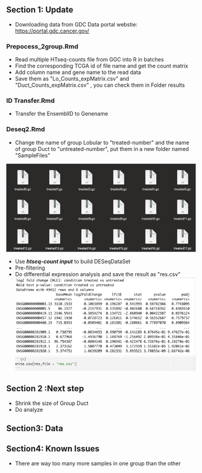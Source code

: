 ## Section 1: Update

- Downloading data from  GDC Data portal webstie: https://portal.gdc.cancer.gov/ 

### Prepocess_2group.Rmd

- Read multiple HTseq-counts file from GGC into R in batches
- Find the corresponding TCGA id of file name and get the count matrix
- Add column name and gene name to the read data
- Save them as "Lo_Counts_expMatrix.csv" and "Duct_Counts_expMatrix.csv" , you can check them in Folder results

### ID Transfer.Rmd

- Transfer the EnsemblID to Genename

### Deseq2.Rmd

- Change the name of group Lobular to "treated-number" and the name of group Duct to "untreated-number", put them in a new folder named "SampleFiles"

![](https://github.com/Margery0011/510_Final_Project/blob/main/images/github1.png?raw=true)

- Use ***htseq-count input*** to build DESeqDataSet
- Pre-filtering 
- Do differential expression analysis and save the result as "res.csv"
![](https://github.com/Margery0011/510_Final_Project/blob/main/images/github3.png)

## Section 2 :Next step

- Shrink the size of Group Duct
- Do analyze


## Section3: Data

## Section4: Known Issues

- There are way too many more samples in one group than the other
